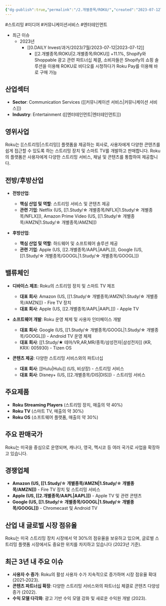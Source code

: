 ```yaml
---
{"dg-publish":true,"permalink":"/2.개별종목/ROKU/","created":"2023-07-12T11:47:28.285+09:00","updated":"2025-06-03T20:06:01.017+09:00"}
---
```


 #스트리밍 #미디어 #커뮤니케이션서비스 #엔터테인먼트


- 최근 이슈
	- 2023년
		-  [[0.DAILY Invest/과거/2023/7월/2023-07-12\|2023-07-12]]
			-  [[2.개별종목/ROKU\|2.개별종목/ROKU]] +11.1%, Shopify와 Shoppable 광고 관련 파트너십 체결, 소비자들은 Shopify의 쇼핑 솔루션을 이용해 ROKU로 비디오를 시청하다가 Roku Pay를 이용해 바로 구매 가능

## 산업섹터

- **Sector**: Communication Services ([[커뮤니케이션 서비스\|커뮤니케이션 서비스]])
- **Industry**: Entertainment ([[엔터테인먼트\|엔터테인먼트]])

## 영위사업

Roku는 [[스트리밍\|스트리밍]] 플랫폼을 제공하는 회사로, 사용자에게 다양한 콘텐츠를 쉽게 접근할 수 있도록 하는 스트리밍 장치 및 스마트 TV를 개발하고 판매합니다. Roku의 플랫폼은 사용자에게 다양한 스트리밍 서비스, 채널 및 콘텐츠를 통합하여 제공합니다.

## 전방/후방산업

- **전방산업**:
    
    - **핵심 산업 및 역할**: 스트리밍 서비스 및 콘텐츠 제공
    - **관련 기업**: Netflix (US, [[1.Study/☆ 개별종목/NFLX\|1.Study/☆ 개별종목/NFLX]]), Amazon Prime Video (US, [[1.Study/☆ 개별종목/AMZN\|1.Study/☆ 개별종목/AMZN]])
    
- **후방산업**:
    
    - **핵심 산업 및 역할**: 하드웨어 및 소프트웨어 솔루션 제공
    - **관련 기업**: Apple (US, [[2.개별종목/AAPL\|AAPL]]), Google (US, [[1.Study/☆ 개별종목/GOOGL\|1.Study/☆ 개별종목/GOOGL]])
    

## 밸류체인

- **디바이스 제조**: Roku의 스트리밍 장치 및 스마트 TV 제조
    
    - **대표 회사**: Amazon (US, [[1.Study/☆ 개별종목/AMZN\|1.Study/☆ 개별종목/AMZN]]) - Fire TV 장치
    - **대표 회사**: Apple (US, [[2.개별종목/AAPL\|AAPL]]) - Apple TV
- **소프트웨어 개발**: Roku 운영 체제 및 사용자 인터페이스 개발
    
    - **대표 회사**: Google (US, [[1.Study/☆ 개별종목/GOOGL\|1.Study/☆ 개별종목/GOOGL]]) - Android TV 운영 체제
    - **대표 회사**: [[1.Study/★ 테마/VR,AR,MR/종목/삼성전자\|삼성전자]] (KR, KRX: 005930) - Tizen OS
- **콘텐츠 제공**: 다양한 스트리밍 서비스와의 파트너십
    
    - **대표 회사**: [[Hulu\|Hulu]] (US, 비상장) - 스트리밍 서비스
    - **대표 회사**: Disney+ (US, [[2.개별종목/DIS\|DIS]]) - 스트리밍 서비스

## 주요제품

- **Roku Streaming Players** (스트리밍 장치, 매출의 약 40%)
- **Roku TV** (스마트 TV, 매출의 약 30%)
- **Roku OS** (소프트웨어 플랫폼, 매출의 약 30%)

## 주요 판매국가

Roku는 미국을 중심으로 운영되며, 캐나다, 영국, 멕시코 등 여러 국가로 사업을 확장하고 있습니다.

## 경쟁업체

- **Amazon (US, [[1.Study/☆ 개별종목/AMZN\|1.Study/☆ 개별종목/AMZN]])** - Fire TV 장치 및 스트리밍 서비스
- **Apple (US, [[2.개별종목/AAPL\|AAPL]])** - Apple TV 및 관련 콘텐츠
- **Google (US, [[1.Study/☆ 개별종목/GOOGL\|1.Study/☆ 개별종목/GOOGL]])** - Chromecast 및 Android TV

## 산업 내 글로벌 시장 점유율

Roku는 미국 스트리밍 장치 시장에서 약 30%의 점유율을 보유하고 있으며, 글로벌 스트리밍 플랫폼 시장에서도 중요한 위치를 차지하고 있습니다 (2023년 기준).

## 최근 3년 내 주요 이슈

- **사용자 수 증가**: Roku의 활성 사용자 수가 지속적으로 증가하며 시장 점유율 확대 (2021-2023).
- **콘텐츠 파트너십 확장**: 다양한 스트리밍 서비스와의 파트너십 체결로 콘텐츠 다양성 증가 (2022).
- **수익 모델 다각화**: 광고 기반 수익 모델 강화 및 새로운 수익원 개발 (2023).